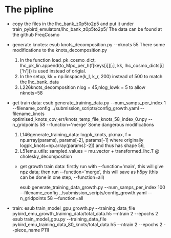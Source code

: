 # The pipline


- copy the files in the lhc_bank_z0p5to2p5 and put it under train_pybird_emulators/lhc_bank_z0p5to2p5/
  The data can be found at the github FreqCosmo

- generate knotes: esub knots_decomposition.py --nknots 55
  There some modifications to the knots_decomposition.py
  1. In the function load_pk_cosmo_dict, lhc_pk_lin.append(to_Mpc_per_h(f[keys[i]][:], kk, lhc_cosmo_dicts[i]['h'])) is used instead of origial.
  2. In the setup, kk = np.linspace(k_l, k_r, 200) instead of 500 to match the lhc_bank..data
  3. L226knots_decomposition         nlog = 45,nlog_lowk = 5 to allow nknots=58

- get train data: esub generate_training_data.py --num_samps_per_index 1 --filename_config ../submission_scripts/config_growth.yaml --filename_knots optimised_knots_cov_err/knots_temp_file_knots_58_index_0.npy --n_gridpoints 58 --function='merge'
  Some dangerous modifications
  1. L146generate_training_data: logpk_knots, pkmax, f = np.array(params), params[-2], params[-1]
     where originally logpk_knots=np.array(params[:-2]) and thus has shape 56,
  2. L51emu_utils: sampled_values = mu_vector + transformed_lhc.T @ cholesky_decomposition

  - get growth train data: firstly run with --function='main', this will give npz data; then run --function='merge', this will save as h5py (this can be done in one step, --function=all)
  
     esub generate_training_data_growth.py --num_samps_per_index 100 --filename_config ../submission_scripts/config_growth.yaml --n_gridpoints 58 --function=all
 
- train:
  esub train_model_gpu_growth.py --training_data_file pybird_emu_growth_training_data/total_data.h5 --ntrain 2 --epochs 2
  esub train_model_gpu.py --training_data_file pybird_emu_training_data_80_knots/total_data.h5 --ntrain 2 --epochs 2 --piece_name P11l